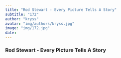 ```yaml
---
title: "Rod Stewart - Every Picture Tells A Story"
subtitle: "172"
author: "kryss"
avatar: "img/authors/kryss.jpg"
image: "img/172.jpg"
date:
---
```


### Rod Stewart - Every Picture Tells A Story
